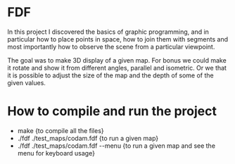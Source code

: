 # FDF

In this project I discovered the basics of graphic programming, and in particular how
to place points in space, how to join them with segments and most importantly how to
observe the scene from a particular viewpoint.

The goal was to make 3D display of a given map. For bonus we could make it rotate and show it from different angles, parallel and isometric. Or we that it is possible to adjust the size of the map and the depth of some of the given values. 

# How to compile and run the project

- make                                  {to compile all the files}
- ./fdf ./test_maps/codam.fdf           {to run a given map}
- ./fdf ./test_maps/codam.fdf --menu    {to run a given map and see the menu for keyboard usage}

